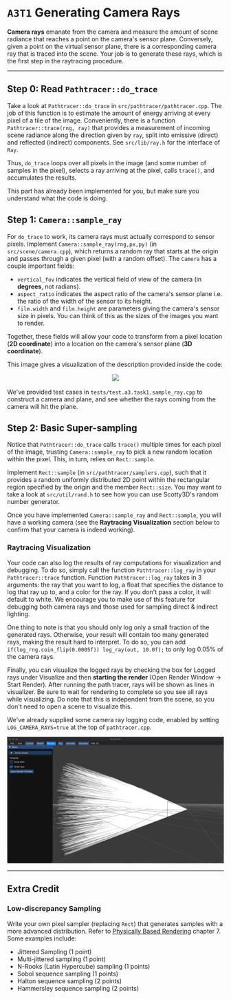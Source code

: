 # `A3T1` Generating Camera Rays

**Camera rays** emanate from the camera and measure the amount of scene radiance that reaches a point on the camera's sensor plane. Conversely, given a point on the virtual sensor plane, there is a corresponding camera ray that is traced into the scene. Your job is to generate these rays, which is the first step in the raytracing procedure.

---

## Step 0: Read `Pathtracer::do_trace`
Take a look at `Pathtracer::do_trace` in `src/pathtracer/pathtracer.cpp`. The job of this function is to estimate the amount of energy arriving at every pixel of a tile of the image. Conveniently, there is a function `Pathtracer::trace(rng, ray)` that provides a measurement of incoming scene radiance along the direction given by `ray`, split into emissive (direct) and reflected (indirect) components. See `src/lib/ray.h` for the interface of `Ray`.

Thus, `do_trace` loops over all pixels in the image (and some number of samples in the pixel), selects a ray arriving at the pixel, calls `trace()`, and accumulates the results.

This part has already been implemented for you, but make sure you understand what the code is doing.

## Step 1: `Camera::sample_ray`
For `do_trace` to work, its camera rays must actually correspond to sensor pixels. Implement `Camera::sample_ray(rng,px,py)` (in `src/scene/camera.cpp`), which returns a random ray that starts at the origin and passes through a given pixel (with a random offset). The `Camera` has a couple important fields:
- `vertical_fov` indicates the vertical field of view of the camera (in **degrees**, not radians).
- `aspect_ratio` indicates the aspect ratio of the camera's sensor plane i.e. the ratio of the width of the sensor to its height.
- `film.width` and `film.height` are parameters giving the camera's sensor size in pixels. You can think of this as the sizes of the images you want to render. 

Together, these fields will allow your code to transform from a pixel location (**2D coordinate**) into a location on the camera's sensor plane (**3D coordinate**).


This image gives a visualization of the description provided inside the code:
<p align="center"><img src="images/camera_coordinate_system.png" ></p>

We've provided test cases in `tests/test.a3.task1.sample_ray.cpp` to construct a camera and plane, and see whether the rays coming from the camera will hit the plane.

## Step 2: Basic Super-sampling
Notice that `Pathtracer::do_trace` calls `trace()` multiple times for each pixel of the image, trusting `Camera::sample_ray` to pick a new random location within the pixel. This, in turn, relies on `Rect::sample`.

Implement `Rect::sample` (in `src/pathtracer/samplers.cpp`), such that it provides a random uniformly distributed 2D point within the rectangular region specified by the origin and the member `Rect::size`. You may want to take a look at `src/util/rand.h` to see how you can use Scotty3D's random number generator.

Once you have implemented `Camera::sample_ray` and `Rect::sample`, you will have a working camera (see the **Raytracing Visualization** section below to confirm that your camera is indeed working).

### Raytracing Visualization

Your code can also log the results of ray computations for visualization and debugging. To do so, simply call the function `Pathtracer::log_ray` in your `Pathtracer::trace` function. Function `Pathtracer::log_ray` takes in 3 arguments: the ray that you want to log, a float that specifies the distance to log that ray up to, and a color for the ray. If you don't pass a color, it will default to white. We encourage you to make use of this feature for debugging both camera rays and those used for sampling direct & indirect lighting.

One thing to note is that you should only log only a small fraction of the generated rays. Otherwise, your result will contain too many generated rays, making the result hard to interpret. To do so, you can add `if(log_rng.coin_flip(0.0005f)) log_ray(out, 10.0f);` to only log $0.05$% of the camera rays.

Finally, you can visualize the logged rays by checking the box for Logged rays under Visualize and then **starting the render** (Open Render Window -> Start Render). After running the path tracer, rays will be shown as lines in visualizer. Be sure to wait for rendering to complete so you see all rays while visualizing. Do note that this is independent from the scene, so you don't need to open a scene to visualize this.

We've already supplied some camera ray logging code, enabled by setting `LOG_CAMERA_RAYS=true` at the top of `pathtracer.cpp`.

![logged_rays](images/ray_log.png)

---

## Extra Credit

### Low-discrepancy Sampling
Write your own pixel sampler (replacing `Rect`) that generates samples with a more advanced distribution. Refer to [Physically Based Rendering](http://www.pbr-book.org/3ed-2018/) chapter 7. Some examples include:
  - Jittered Sampling (1 point)
  - Multi-jittered sampling (1 point)
  - N-Rooks (Latin Hypercube) sampling (1 points)
  - Sobol sequence sampling (1 points)
  - Halton sequence sampling (2 points)
  - Hammersley sequence sampling (2 points)
